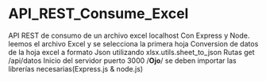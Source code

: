 # API_REST_Consume_Excel
API REST de consumo de un archivo excel localhost
Con Express y Node.
leemos el archivo Excel y se selecciona la primera hoja
Conversion de datos de la hoja excel a formato Json utilizando xlsx.utils.sheet_to_json
Rutas get /api/datos
Inicio del servidor puerto 3000
/****Ojo****/
se deben importar las librerías necesarias(Express.js & node.js)

